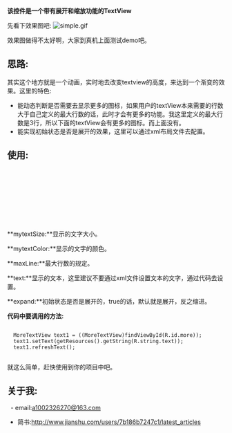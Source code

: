 **该控件是一个带有展开和缩放功能的TextView**

先看下效果图吧:
![simple.gif](https://github.com/1002326270xc/MoreTextView/blob/master/photo/demo.gif)

效果图做得不太好啊，大家到真机上面测试demo吧。

## 思路:
其实这个地方就是一个动画，实时地去改变textview的高度，来达到一个渐变的效果。这里的特色:
- 能动态判断是否需要去显示更多的图标，如果用户的textView本来需要的行数大于自己定义的最大行数的话，此时才会有更多的功能。我这里定义的最大行数是3行，所以下面的textView会有更多的图标。而上面没有。
- 能实现初始状态是否是展开的效果，这里可以通过xml布局文件去配置。

## 使用:
  <pre><code>
  <declare-styleable name="MoreTextStyle">    
    <attr name="mytextSize" format="dimension" />    
    <attr name="mytextColor" format="color" />    
    <attr name="maxLine" format="integer" />    
    <attr name="text" format="string|reference" />    
    <attr name="expand" format="boolean" />
  </declare-styleable>
  </code></pre>

**mytextSize:**显示的文字大小。

**mytextColor:**显示的文字的颜色。

**maxLine:**最大行数的规定。

**text:**显示的文本，这里建议不要通过xml文件设置文本的文字，通过代码去设置。

**expand:**初始状态是否是展开的，true的话，默认就是展开，反之缩进。

**代码中要调用的方法:**
  <pre><code>
  MoreTextView text1 = ((MoreTextView)findViewById(R.id.more));
  text1.setText(getResources().getString(R.string.text));
  text1.refreshText();
  </code></pre>

就这么简单，赶快使用到你的项目中吧。

## 关于我:

   - email:a1002326270@163.com
   - 简书:http://www.jianshu.com/users/7b186b7247c1/latest_articles
